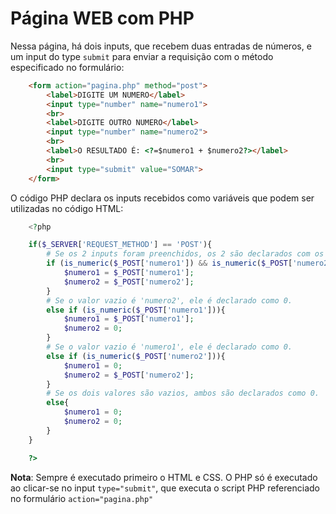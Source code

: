 # Página WEB com PHP

Nessa página, há dois inputs, que recebem duas entradas de números, e um input do type `submit` para enviar a requisição com o método especificado no formulário:  
```html
    <form action="pagina.php" method="post">
        <label>DIGITE UM NUMERO</label>
        <input type="number" name="numero1">
        <br>
        <label>DIGITE OUTRO NUMERO</label>
        <input type="number" name="numero2">
        <br>
        <label>O RESULTADO É: <?=$numero1 + $numero2?></label>
        <br>
        <input type="submit" value="SOMAR">
    </form>
```

O código PHP declara os inputs recebidos como variáveis que podem ser utilizadas no código HTML:  
```php
    <?php

    if($_SERVER['REQUEST_METHOD'] == 'POST'){
        # Se os 2 inputs foram preenchidos, os 2 são declarados com os valores recebidos pelo método POST.
        if (is_numeric($_POST['numero1']) && is_numeric($_POST['numero2'])){
            $numero1 = $_POST['numero1'];
            $numero2 = $_POST['numero2'];
        }
        # Se o valor vazio é 'numero2', ele é declarado como 0.
        else if (is_numeric($_POST['numero1'])){
            $numero1 = $_POST['numero1'];
            $numero2 = 0;
        }
        # Se o valor vazio é 'numero1', ele é declarado como 0.
        else if (is_numeric($_POST['numero2'])){
            $numero1 = 0;
            $numero2 = $_POST['numero2'];
        }
        # Se os dois valores são vazios, ambos são declarados como 0.
        else{
            $numero1 = 0;
            $numero2 = 0;
        }
    }

    ?>
```

**Nota**: Sempre é executado primeiro o HTML e CSS. O PHP só é executado ao clicar-se no input `type="submit"`, que executa o script PHP referenciado no formulário `action="pagina.php"`